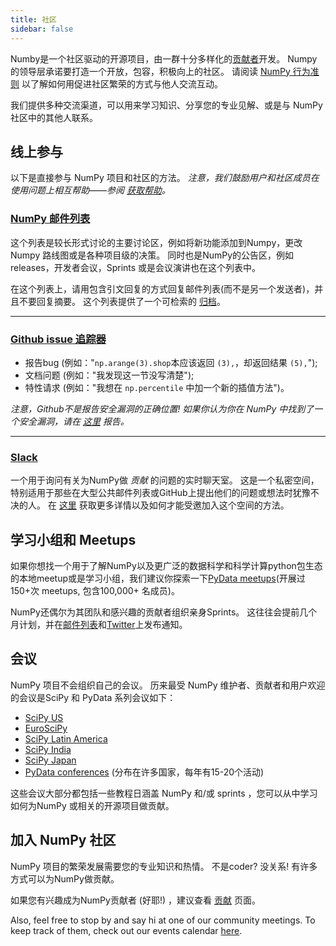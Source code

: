 ```yaml
---
title: 社区
sidebar: false
---
```


Numby是一个社区驱动的开源项目，由一群十分多样化的[贡献者](/teams/)开发。 Numpy的领导层承诺要打造一个开放，包容，积极向上的社区。 请阅读 [ NumPy 行为准则](/code-of-conduct) 以了解如何用促进社区繁荣的方式与他人交流互动。

我们提供多种交流渠道，可以用来学习知识、分享您的专业见解、或是与 NumPy 社区中的其他人联系。


## 线上参与

以下是直接参与 NumPy 项目和社区的方法。 _注意，我们鼓励用户和社区成员在使用问题上相互帮助——参阅 [获取帮助](/gethelp)。_


### [NumPy 邮件列表](https://mail.python.org/mailman/listinfo/numpy-discussion)

这个列表是较长形式讨论的主要讨论区，例如将新功能添加到Numpy，更改Numpy 路线图或是各种项目级的决策。 同时也是NumPy的公告区，例如releases，开发者会议，Sprints 或是会议演讲也在这个列表中。

在这个列表上，请用包含引文回复的方式回复邮件列表(而不是另一个发送者)，并且不要回复摘要。 这个列表提供了一个可检索的 [归档](https://mail.python.org/archives/list/numpy-discussion@python.org/)。

***

### [Github issue 追踪器](https://github.com/numpy/numpy/issues)

- 报告bug (例如："`np.arange(3).shop`本应该返回 `(3),`，却返回结果 `(5),`");
- 文档问题 (例如："我发现这一节没写清楚");
- 特性请求 (例如："我想在 `np.percentile` 中加一个新的插值方法")。

_注意，Github不是报告安全漏洞的正确位置! 如果你认为你在 NumPy 中找到了一个安全漏洞，请在 [这里](https://tidelift.com/docs/security) 报告。_

***

### [Slack](https://numpy-team.slack.com)

一个用于询问有关为NumPy做 _贡献_ 的问题的实时聊天室。 这是一个私密空间，特别适用于那些在大型公共邮件列表或GitHub上提出他们的问题或想法时犹豫不决的人。 在 [这里](https://numpy.org/devdocs/dev/index.html#contributing-to-numpy) 获取更多详情以及如何才能受邀加入这个空间的方法。


## 学习小组和 Meetups

如果你想找一个用于了解NumPy以及更广泛的数据科学和科学计算python包生态的本地meetup或是学习小组，我们建议你探索一下[PyData meetups](https://www.meetup.com/pro/pydata/)(开展过150+次 meetups, 包含100,000+ 名成员)。

NumPy还偶尔为其团队和感兴趣的贡献者组织亲身Sprints。 这往往会提前几个月计划，并在[邮件列表](https://mail.python.org/mailman/listinfo/numpy-discussion)和[Twitter](https://twitter.com/numpy_team)上发布通知。


## 会议

NumPy 项目不会组织自己的会议。 历来最受 NumPy 维护者、贡献者和用户欢迎的会议是SciPy 和 PyData 系列会议如下：

- [SciPy US](https://conference.scipy.org)
- [EuroSciPy](https://www.euroscipy.org)
- [SciPy Latin America](https://www.scipyla.org)
- [SciPy India](https://scipy.in)
- [SciPy Japan](https://conference.scipy.org)
- [PyData conferences](https://pydata.org/event-schedule/) (分布在许多国家，每年有15-20个活动)

这些会议大部分都包括一些教程日涵盖 NumPy 和/或 sprints ，您可以从中学习如何为NumPy 或相关的开源项目做贡献。


## 加入 NumPy 社区

NumPy 项目的繁荣发展需要您的专业知识和热情。 不是coder? 没关系! 有许多方式可以为NumPy做贡献。

如果您有兴趣成为NumPy贡献者 (好耶!) ，建议查看 [贡献](/contribute) 页面。

Also, feel free to stop by and say hi at one of our community meetings. To keep track of them, check out our events calendar [here](https://scientific-python.org/calendars/).
